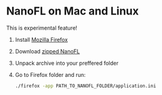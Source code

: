 # NanoFL on Mac and Linux

This is experimental feature!

1. Install [Mozilla Firefox](http://getfirefox.com/)
2. Download [zipped NanoFL](/downloads/nanofl-2.2.0.zip)
3. Unpack archive into your preffered folder
4. Go to Firefox folder and run:
	
	```sh
	./firefox -app PATH_TO_NANOFL_FOLDER/application.ini
	```